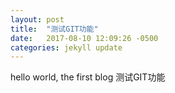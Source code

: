 ```yaml
---
layout: post
title:  "测试GIT功能"
date:   2017-08-10 12:09:26 -0500
categories: jekyll update
---
```

hello world, the first blog 测试GIT功能
